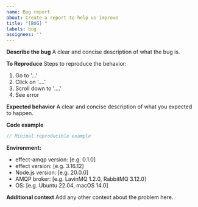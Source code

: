 ```yaml
---
name: Bug report
about: Create a report to help us improve
title: "[BUG] "
labels: bug
assignees: ''
---
```


**Describe the bug**
A clear and concise description of what the bug is.

**To Reproduce**
Steps to reproduce the behavior:
1. Go to '...'
2. Click on '....'
3. Scroll down to '....'
4. See error

**Expected behavior**
A clear and concise description of what you expected to happen.

**Code example**
```typescript
// Minimal reproducible example
```

**Environment:**
- effect-amqp version: [e.g. 0.1.0]
- effect version: [e.g. 3.16.12]
- Node.js version: [e.g. 20.0.0]
- AMQP broker: [e.g. LavinMQ 1.2.0, RabbitMQ 3.12.0]
- OS: [e.g. Ubuntu 22.04, macOS 14.0]

**Additional context**
Add any other context about the problem here.